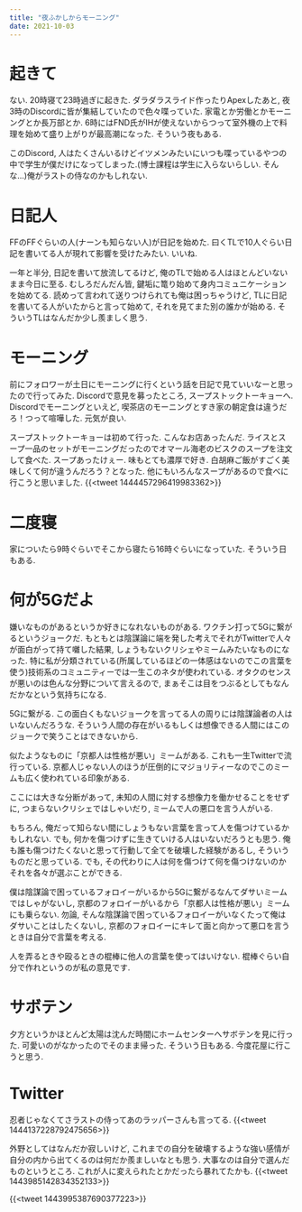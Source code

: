 ```yaml
---
title: "夜ふかしからモーニング"
date: 2021-10-03
---
```


# 起きて
ない. 20時寝て23時過ぎに起きた. ダラダラスライド作ったりApexしたあと, 夜3時のDiscordに皆が集結していたので色々喋っていた. 家電とか労働とかモーニングとか長万部とか. 6時にはFND氏がIHが使えないからつって室外機の上で料理を始めて盛り上がりが最高潮になった. そういう夜もある.

このDiscord, 人はたくさんいるけどイツメンみたいにいつも喋っているやつの中で学生が僕だけになってしまった.(博士課程は学生に入らないらしい. そんな...)俺がラストの侍なのかもしれない.

# 日記人
FFのFFぐらいの人(ナーンも知らない人)が日記を始めた. 曰くTLで10人ぐらい日記を書いてる人が現れて影響を受けたみたい. いいね.

一年と半分, 日記を書いて放流してるけど, 俺のTLで始める人はほとんどいないまま今日に至る. むしろだんだん皆, 鍵垢に篭り始めて身内コミュニケーションを始めてる. 読めって言われて送りつけられても俺は困っちゃうけど, TLに日記を書いてる人がいたからと言って始めて, それを見てまた別の誰かが始める. そういうTLはなんだか少し羨ましく思う.


# モーニング
前にフォロワーが土日にモーニングに行くという話を日記で見ていいなーと思ったので行ってみた. Discordで意見を募ったところ, スープストックトーキョーへ. Discordでモーニングといえど, 喫茶店のモーニングとすき家の朝定食は違うだろ！つって喧嘩した. 元気が良い.

スープストックトーキョーは初めて行った. こんなお店あったんだ. ライスとスープ一品のセットがモーニングだったのでオマール海老のビスクのスープを注文して食べた. スープあったけぇー. 味もとても濃厚で好き.
白胡麻ご飯がすごく美味しくて何が違うんだろう？となった. 他にもいろんなスープがあるので食べに行こうと思いました.
{{<tweet 1444457296419983362>}}

# 二度寝
家についたら9時ぐらいでそこから寝たら16時ぐらいになっていた. そういう日もある.

# 何が5Gだよ
嫌いなものがあるというか好きになれないものがある. ワクチン打って5Gに繋がるというジョークだ. もともとは陰謀論に端を発した考えでそれがTwitterで人々が面白がって持て囃した結果, しょうもないクリシェやミームみたいなものになった. 特に私が分類されている(所属しているほどの一体感はないのでこの言葉を使う)技術系のコミュニティーでは一生このネタが使われている. オタクのセンスが悪いのは色んな分野について言えるので, まぁそこは目をつぶるとしてもなんだかなという気持ちになる.

5Gに繋がる. この面白くもないジョークを言ってる人の周りには陰謀論者の人はいないんだろうな. そういう人間の存在がいるもしくは想像できる人間にはこのジョークで笑うことはできないから.

似たようなものに「京都人は性格が悪い」ミームがある. これも一生Twitterで流行っている. 京都人じゃない人のほうが圧倒的にマジョリティーなのでこのミームも広く使われている印象がある.

ここには大きな分断があって, 未知の人間に対する想像力を働かせることをせずに, つまらないクリシェではしゃいだり, ミームで人の悪口を言う人がいる.

もちろん, 俺だって知らない間にしょうもない言葉を言って人を傷つけているかもしれない. でも, 何かを傷つけずに生きていける人はいないだろうとも思う. 俺も誰も傷つけたくないと思って行動して全てを破壊した経験があるし, そういうものだと思っている. でも, その代わりに人は何を傷つけて何を傷つけないのかそれを各々が選ぶことができる.

僕は陰謀論で困っているフォロイーがいるから5Gに繋がるなんてダサいミームではしゃがないし, 京都のフォロイーがいるから「京都人は性格が悪い」ミームにも乗らない.
勿論, そんな陰謀論で困っているフォロイーがいなくたって俺はダサいことはしたくないし, 京都のフォロイーにキレて面と向かって悪口を言うときは自分で言葉を考える.

人を弄るときや殴るときの棍棒に他人の言葉を使ってはいけない. 棍棒ぐらい自分で作れというのが私の意見です.

# サボテン
夕方というかほとんど太陽は沈んだ時間にホームセンターへサボテンを見に行った. 可愛いのがなかったのでそのまま帰った. そういう日もある. 今度花屋に行こうと思う.

# Twitter

忍者じゃなくてさラストの侍ってあのラッパーさんも言ってる.
{{<tweet 1444137228792475656>}}

外野としてはなんだか寂しいけど, これまでの自分を破壊するような強い感情が自分の内から出てくるのは何だか羨ましいなとも思う. 大事なのは自分で選んだものというところ. これが人に変えられたとかだったら暴れてたかも.
{{<tweet 1443985142834352133>}}

{{<tweet 1443995387690377223>}}